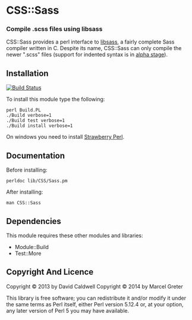 CSS::Sass
=========

### Compile .scss files using libsass

CSS::Sass provides a perl interface to [libsass][1], a fairly complete
Sass compiler written in C. Despite its name, CSS::Sass can only
compile the newer ".scss" files (support for indented syntax is in
[alpha stage][2]).

[1]: https://github.com/hcatlin/libsass
[2]: https://github.com/hcatlin/libsass/issues/16

Installation
------------

[![Build Status](https://travis-ci.org/mgreter/CSS-Sass.svg?branch=master)](https://travis-ci.org/mgreter/CSS-Sass)

To install this module type the following:

    perl Build.PL
    ./Build verbose=1
    ./Build test verbose=1
    ./Build install verbose=1

On windows you need to install [Strawberry Perl](http://strawberryperl.com/).

Documentation
-------------

Before installing:

    perldoc lib/CSS/Sass.pm

After installing:

    man CSS::Sass

Dependencies
------------

This module requires these other modules and libraries:

  * Module::Build
  * Test::More

Copyright And Licence
---------------------

Copyright © 2013 by David Caldwell
Copyright © 2014 by Marcel Greter

This library is free software; you can redistribute it and/or modify
it under the same terms as Perl itself, either Perl version 5.12.4 or,
at your option, any later version of Perl 5 you may have available.
